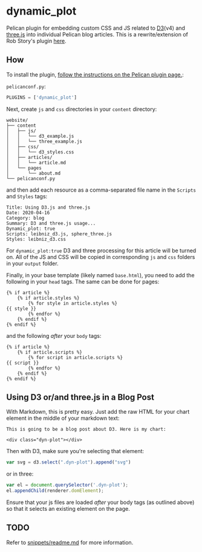 dynamic_plot
============

Pelican plugin for embedding custom CSS and JS related to [D3](https://d3js.org/)(v4) and [three.js](https://threejs.org/) into individual Pelican blog articles. This is a rewrite/extension of Rob Story's plugin [here](https://github.com/wrobstory/pelican_dynamic).

How
---
To install the plugin, [follow the instructions on the Pelican plugin page.](https://github.com/getpelican/pelican-plugins): 


`pelicanconf.py`:
```python
PLUGINS = ['dynamic_plot']
```

Next, create ```js``` and ```css``` directories in your ```content``` directory: 
```
website/
├── content
│   ├── js/
│   │   └── d3_example.js
│   │   └── three_example.js
│   ├── css/
│   │   └── d3_styles.css
│   ├── articles/
│   │   └── article.md
│   └── pages
│       └── about.md
└── pelicanconf.py
```

and then add each resource as a comma-separated file name in the ```Scripts``` and ```Styles``` tags: 
```
Title: Using D3.js and three.js
Date: 2020-04-16
Category: blog
Summary: D3 and three.js usage...
Dynamic_plot: true
Scripts: leibniz_d3.js, sphere_three.js
Styles: leibniz_d3.css
```

For ```dynamic_plot:true``` D3 and three processing for this article will be turned on. All of the JS and CSS will be copied in corresponding ```js``` and ```css``` folders in your ```output``` folder. 

Finally, in your base template (likely named ```base.html```), you need to add the following in your ```head``` tags. The same can be done for pages: 
```
{% if article %}
    {% if article.styles %}
        {% for style in article.styles %}
{{ style }}
        {% endfor %}
    {% endif %}
{% endif %}
```
and the following *after* your ```body``` tags: 
```
{% if article %}
    {% if article.scripts %}
        {% for script in article.scripts %}
{{ script }}
        {% endfor %}
    {% endif %}
{% endif %}
```

Using D3 or/and three.js in a Blog Post
------------------------------------
With Markdown, this is pretty easy. Just add the raw HTML for your chart element in the middle of your markdown text: 

```
This is going to be a blog post about D3. Here is my chart: 

<div class="dyn-plot"></div>

```

Then with D3, make sure you're selecting that element: 

```javascript
var svg = d3.select(".dyn-plot").append("svg")
```
or in three:
```javascript
var el = document.querySelector('.dyn-plot');
el.appendChild(renderer.domElement);
```


Ensure that your js files are loaded *after* your body tags (as outlined above) so that it selects an existing element on the page. 


TODO
----

Refer to [snippets/readme.md](snippets/readme.md) for more information.